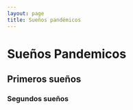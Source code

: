 ```yaml
---
layout: page
title: Sueños pandémicos
---
```



# Sueños Pandemicos
 ## Primeros sueños
 ### Segundos sueños
 

